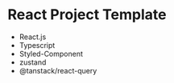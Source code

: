 # React Project Template


* React.js
* Typescript
* Styled-Component
* zustand
* @tanstack/react-query